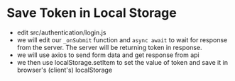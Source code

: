 # Save Token in Local Storage

* edit src/authentication/login.js
* we will edit our `_onSubmit` function and `async await` to wait for response from the server. The server will be returning token in response.
* we will use axios to send form data and get response from api
* we then use localStorage.setItem to set the value of token and save it in browser's (client's) localStorage

